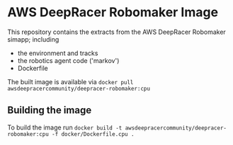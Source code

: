 # AWS DeepRacer Robomaker Image
This repository contains the extracts from the AWS DeepRacer Robomaker simapp; including
* the environment and tracks
* the robotics agent code ('markov')
* Dockerfile

The built image is available via `docker pull awsdeepracercommunity/deepracer-robomaker:cpu`

## Building the image

To build the image run `docker build -t awsdeepracercommunity/deepracer-robomaker:cpu -f docker/Dockerfile.cpu .`
